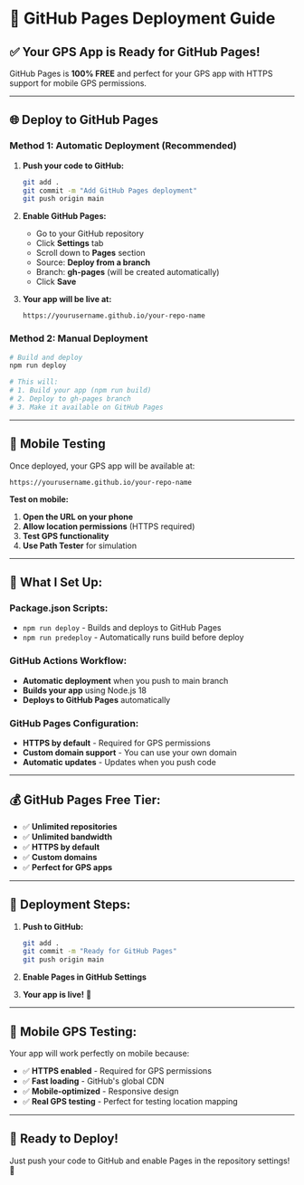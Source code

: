 # 🚀 GitHub Pages Deployment Guide

## ✅ **Your GPS App is Ready for GitHub Pages!**

GitHub Pages is **100% FREE** and perfect for your GPS app with HTTPS support for mobile GPS permissions.

---

## 🌐 **Deploy to GitHub Pages**

### **Method 1: Automatic Deployment (Recommended)**

1. **Push your code to GitHub:**
   ```bash
   git add .
   git commit -m "Add GitHub Pages deployment"
   git push origin main
   ```

2. **Enable GitHub Pages:**
   - Go to your GitHub repository
   - Click **Settings** tab
   - Scroll down to **Pages** section
   - Source: **Deploy from a branch**
   - Branch: **gh-pages** (will be created automatically)
   - Click **Save**

3. **Your app will be live at:**
   ```
   https://yourusername.github.io/your-repo-name
   ```

### **Method 2: Manual Deployment**

```bash
# Build and deploy
npm run deploy

# This will:
# 1. Build your app (npm run build)
# 2. Deploy to gh-pages branch
# 3. Make it available on GitHub Pages
```

---

## 📱 **Mobile Testing**

Once deployed, your GPS app will be available at:
```
https://yourusername.github.io/your-repo-name
```

**Test on mobile:**
1. **Open the URL on your phone**
2. **Allow location permissions** (HTTPS required)
3. **Test GPS functionality**
4. **Use Path Tester** for simulation

---

## 🔧 **What I Set Up:**

### **Package.json Scripts:**
- `npm run deploy` - Builds and deploys to GitHub Pages
- `npm run predeploy` - Automatically runs build before deploy

### **GitHub Actions Workflow:**
- **Automatic deployment** when you push to main branch
- **Builds your app** using Node.js 18
- **Deploys to GitHub Pages** automatically

### **GitHub Pages Configuration:**
- **HTTPS by default** - Required for GPS permissions
- **Custom domain support** - You can use your own domain
- **Automatic updates** - Updates when you push code

---

## 💰 **GitHub Pages Free Tier:**

- ✅ **Unlimited repositories**
- ✅ **Unlimited bandwidth**
- ✅ **HTTPS by default**
- ✅ **Custom domains**
- ✅ **Perfect for GPS apps**

---

## 🎯 **Deployment Steps:**

1. **Push to GitHub:**
   ```bash
   git add .
   git commit -m "Ready for GitHub Pages"
   git push origin main
   ```

2. **Enable Pages in GitHub Settings**

3. **Your app is live!** 🚀

---

## 📱 **Mobile GPS Testing:**

Your app will work perfectly on mobile because:
- ✅ **HTTPS enabled** - Required for GPS permissions
- ✅ **Fast loading** - GitHub's global CDN
- ✅ **Mobile-optimized** - Responsive design
- ✅ **Real GPS testing** - Perfect for testing location mapping

---

## 🚀 **Ready to Deploy!**

Just push your code to GitHub and enable Pages in the repository settings! 🎉
